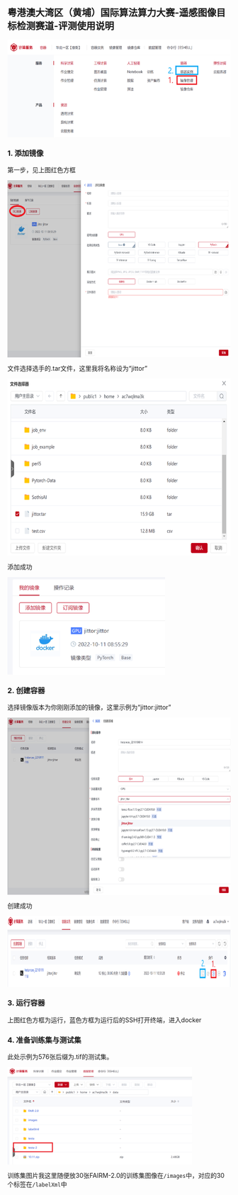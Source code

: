 ## 粤港澳大湾区（黄埔）国际算法算力大赛-遥感图像目标检测赛道-评测使用说明

<img src="pic/01.png" height="220" align="middle"/>

### 1. 添加镜像

第一步，见上图红色方框

<img src="pic/02.png" height="400" align="middle"/>

文件选择选手的.tar文件，这里我将名称设为“jittor”

<img src="pic/03.png" height="400" align="middle"/>

添加成功

<img src="pic/04.png" height="220" align="middle"/>

### 2. 创建容器

选择镜像版本为你刚刚添加的镜像，这里示例为“jittor:jittor”

<img src="pic/05.png" height="400" align="middle"/>

创建成功

<img src="pic/07.png" height="160" align="middle"/>

### 3. 运行容器

上图红色方框为运行，蓝色方框为运行后的SSH打开终端，进入docker

### 4. 准备训练集与测试集

此处示例为576张后缀为.tif的测试集。

<img src="pic/08.png" height="220" align="middle"/>

训练集图片我这里随便放30张FAIRM-2.0的训练集图像在`/images`中，对应的30个标签在`/labelXml`中
